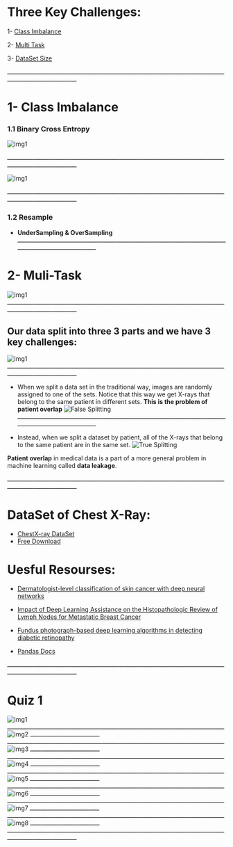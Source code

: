 # Three Key Challenges:

1- [Class Imbalance ](https://github.com/AyaKhaledYousef/AI-for-Medicine-Specialization-Coursera/tree/main/AI%20for%20Medicine%20Specialization/1-%20AI%20for%20Medical%20Diagnosis/Week%201#1--class-imbalance)

2- [Multi Task](https://github.com/AyaKhaledYousef/AI-for-Medicine-Specialization-Coursera/tree/main/AI%20for%20Medicine%20Specialization/1-%20AI%20for%20Medical%20Diagnosis/Week%201#2--muli-task)

3- [DataSet Size](https://github.com/AyaKhaledYousef/AI-for-Medicine-Specialization-Coursera/blob/main/AI%20for%20Medicine%20Specialization/1-%20AI%20for%20Medical%20Diagnosis/Week%201/README.md#3--dataset-size)

ـــــــــــــــــــــــــــــــــــــــــــــــــــــــــــــــــــــــــــــــــــــــــــــــــــــــــــــــــــــــــــــــــــــــــــــــــــــــــــــــــ
# 1- Class Imbalance 

### 1.1 Binary Cross Entropy 

![img1](https://github.com/AyaKhaledYousef/AI-for-Medicine-Specialization-Coursera/blob/main/AI%20for%20Medicine%20Specialization/1-%20AI%20for%20Medical%20Diagnosis/Week%201/images/222.png)

ـــــــــــــــــــــــــــــــــــــــــــــــــــــــــــــــــــــــــــــــــــــــــــــــــــــــــــــــــــــــــــــــــــــــــــــــــــــــــــــــــ

![img1](https://github.com/AyaKhaledYousef/AI-for-Medicine-Specialization-Coursera/blob/main/AI%20for%20Medicine%20Specialization/1-%20AI%20for%20Medical%20Diagnosis/Week%201/images/333.png)



ـــــــــــــــــــــــــــــــــــــــــــــــــــــــــــــــــــــــــــــــــــــــــــــــــــــــــــــــــــــــــــــــــــــــــــــــــــــــــــــــــ
### 1.2 Resample

- **UnderSampling & OverSampling**
ـــــــــــــــــــــــــــــــــــــــــــــــــــــــــــــــــــــــــــــــــــــــــــــــــــــــــــــــــــــــــــــــــــــــــــــــــــــــــــــــــ

# 2- Muli-Task

![img1](https://github.com/AyaKhaledYousef/AI-for-Medicine-Specialization-Coursera/blob/main/AI%20for%20Medicine%20Specialization/1-%20AI%20for%20Medical%20Diagnosis/Week%201/images/444.png)
ـــــــــــــــــــــــــــــــــــــــــــــــــــــــــــــــــــــــــــــــــــــــــــــــــــــــــــــــــــــــــــــــــــــــــــــــــــــــــــــــــ













## Our data split into three 3 parts and we have 3 key challenges:
![img1](https://github.com/AyaKhaledYousef/AI-for-Medicine-Specialization-Coursera/blob/main/AI%20for%20Medicine%20Specialization/1-%20AI%20for%20Medical%20Diagnosis/Week%201/images/split.png)
ـــــــــــــــــــــــــــــــــــــــــــــــــــــــــــــــــــــــــــــــــــــــــــــــــــــــــــــــــــــــــــــــــــــــــــــــــــــــــــــــــ

- When we split a data set in the traditional way, images are randomly assigned to one of the sets. Notice that this way we get X-rays that belong to the same patient in different sets. **This is the problem of patient overlap**
![False Splitting](https://github.com/AyaKhaledYousef/AI-for-Medicine-Specialization-Coursera/blob/main/AI%20for%20Medicine%20Specialization/1-%20AI%20for%20Medical%20Diagnosis/Week%201/images/False%20Splitting.png)
ـــــــــــــــــــــــــــــــــــــــــــــــــــــــــــــــــــــــــــــــــــــــــــــــــــــــــــــــــــــــــــــــــــــــــــــــــــــــــــــــــ

- Instead, when we split a dataset by patient, all of the X-rays that belong to the same patient are in the same set.
![True Splitting](https://github.com/AyaKhaledYousef/AI-for-Medicine-Specialization-Coursera/blob/main/AI%20for%20Medicine%20Specialization/1-%20AI%20for%20Medical%20Diagnosis/Week%201/images/True%20splitting.png)

**Patient overlap** in medical data is a part of a more general problem in machine learning called **data leakage**. 






ـــــــــــــــــــــــــــــــــــــــــــــــــــــــــــــــــــــــــــــــــــــــــــــــــــــــــــــــــــــــــــــــــــــــــــــــــــــــــــــــــ
# DataSet of Chest X-Ray:

- [ChestX-ray DataSet](https://arxiv.org/abs/1705.02315)
- [Free Download ](https://nihcc.app.box.com/v/ChestXray-NIHCC)




# Uesful Resourses:

- [Dermatologist-level classification of skin cancer with deep neural networks](https://www.nature.com/articles/nature21056)

- [Impact of Deep Learning Assistance on the Histopathologic Review of Lymph Nodes for Metastatic Breast Cancer](https://pubmed.ncbi.nlm.nih.gov/30312179/)

- [Fundus photograph-based deep learning algorithms in detecting diabetic retinopathy](https://www.nature.com/articles/s41433-018-0269-y)

- [Pandas Docs](https://pandas.pydata.org/docs/)


ـــــــــــــــــــــــــــــــــــــــــــــــــــــــــــــــــــــــــــــــــــــــــــــــــــــــــــــــــــــــــــــــــــــــــــــــــــــــــــــــــ
# Quiz 1
![img1](https://github.com/AyaKhaledYousef/AI-for-Medicine-Specialization-Coursera/blob/main/AI%20for%20Medicine%20Specialization/1-%20AI%20for%20Medical%20Diagnosis/Week%201/images/Quize1.png)
ـــــــــــــــــــــــــــــــــــــــــــــــــــــــــــــــــــــــــــــــــــــــــــــــــــــــــــــــــــــــــــــــــــــــــــــــــــــــــــــــــ
![img2](https://github.com/AyaKhaledYousef/AI-for-Medicine-Specialization-Coursera/blob/main/AI%20for%20Medicine%20Specialization/1-%20AI%20for%20Medical%20Diagnosis/Week%201/images/Quize2.png)
ـــــــــــــــــــــــــــــــــــــــــــــــــــــــــــــــــــــــــــــــــــــــــــــــــــــــــــــــــــــــــــــــــــــــــــــــــــــــــــــــــ
![img3](https://github.com/AyaKhaledYousef/AI-for-Medicine-Specialization-Coursera/blob/main/AI%20for%20Medicine%20Specialization/1-%20AI%20for%20Medical%20Diagnosis/Week%201/images/Quize3.png)
ـــــــــــــــــــــــــــــــــــــــــــــــــــــــــــــــــــــــــــــــــــــــــــــــــــــــــــــــــــــــــــــــــــــــــــــــــــــــــــــــــ
![img4](https://github.com/AyaKhaledYousef/AI-for-Medicine-Specialization-Coursera/blob/main/AI%20for%20Medicine%20Specialization/1-%20AI%20for%20Medical%20Diagnosis/Week%201/images/Quize4.png)
ـــــــــــــــــــــــــــــــــــــــــــــــــــــــــــــــــــــــــــــــــــــــــــــــــــــــــــــــــــــــــــــــــــــــــــــــــــــــــــــــــ
![img5](https://github.com/AyaKhaledYousef/AI-for-Medicine-Specialization-Coursera/blob/main/AI%20for%20Medicine%20Specialization/1-%20AI%20for%20Medical%20Diagnosis/Week%201/images/Quize5.png)
ـــــــــــــــــــــــــــــــــــــــــــــــــــــــــــــــــــــــــــــــــــــــــــــــــــــــــــــــــــــــــــــــــــــــــــــــــــــــــــــــــ
![img6](https://github.com/AyaKhaledYousef/AI-for-Medicine-Specialization-Coursera/blob/main/AI%20for%20Medicine%20Specialization/1-%20AI%20for%20Medical%20Diagnosis/Week%201/images/Quize6.png)
ـــــــــــــــــــــــــــــــــــــــــــــــــــــــــــــــــــــــــــــــــــــــــــــــــــــــــــــــــــــــــــــــــــــــــــــــــــــــــــــــــ
![img7](https://github.com/AyaKhaledYousef/AI-for-Medicine-Specialization-Coursera/blob/main/AI%20for%20Medicine%20Specialization/1-%20AI%20for%20Medical%20Diagnosis/Week%201/images/Quize7.png)
ـــــــــــــــــــــــــــــــــــــــــــــــــــــــــــــــــــــــــــــــــــــــــــــــــــــــــــــــــــــــــــــــــــــــــــــــــــــــــــــــــ
![img8](https://github.com/AyaKhaledYousef/AI-for-Medicine-Specialization-Coursera/blob/main/AI%20for%20Medicine%20Specialization/1-%20AI%20for%20Medical%20Diagnosis/Week%201/images/Quize8.png)
ـــــــــــــــــــــــــــــــــــــــــــــــــــــــــــــــــــــــــــــــــــــــــــــــــــــــــــــــــــــــــــــــــــــــــــــــــــــــــــــــــ


